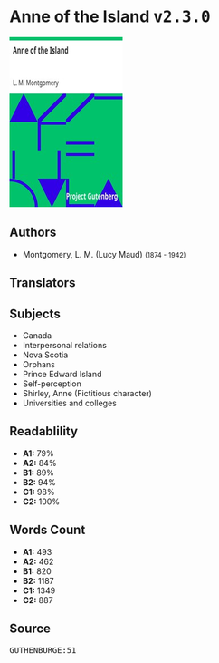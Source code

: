# Anne of the Island <kbd>v2.3.0</kbd>

![](./cover.medium.jpg "")

## Authors


 - Montgomery, L. M. (Lucy Maud) <small>(1874 - 1942)</small>

## Translators



## Subjects


 - Canada
 - Interpersonal relations
 - Nova Scotia
 - Orphans
 - Prince Edward Island
 - Self-perception
 - Shirley, Anne (Fictitious character)
 - Universities and colleges

## Readablility


 - **A1:** 79%
 - **A2:** 84%
 - **B1:** 89%
 - **B2:** 94%
 - **C1:** 98%
 - **C2:** 100%

## Words Count


 - **A1:** 493
 - **A2:** 462
 - **B1:** 820
 - **B2:** 1187
 - **C1:** 1349
 - **C2:** 887

## Source


<kbd>GUTHENBURGE:51</kbd>
